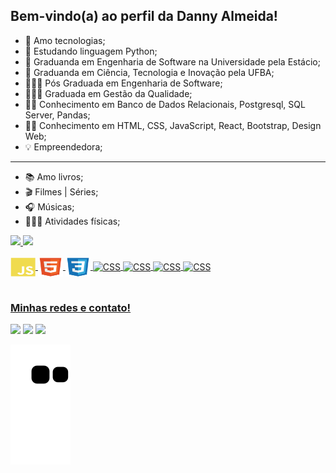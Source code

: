 ## Bem-vindo(a) ao perfil da Danny Almeida!


- 🤩 Amo tecnologias;
- 🌱 Estudando linguagem Python;
- 🌱 Graduanda em Engenharia de Software na Universidade pela Estácio;
- 🌱 Graduanda em Ciência,
Tecnologia e Inovação pela UFBA;
- 👩🏻‍🎓 Pós Graduada em Engenharia de Software;
- 👩🏻‍🎓 Graduada em Gestão da Qualidade;
- 👩‍💻 Conhecimento em Banco de Dados Relacionais, Postgresql, SQL Server, Pandas;
- 👩‍💻 Conhecimento em HTML, CSS, JavaScript, React, Bootstrap, Design Web;
- 💡 Empreendedora;

--------------------------------------------------------------------------------
- 📚 Amo livros;
- 🎬 Filmes | Séries;
- 🎧 Músicas;
- 🏋🏻‍♀️ Atividades físicas;



 <div>
   <a href="https://github.com/Danyelaalmeida18">
   <img height="180em" src="https://github-readme-stats.vercel.app/api?username=Danyelaalmeida18&show_icons=true&theme=dark&include_all_commits=true&count_private=true"/>
   <img height="180em" src="https://github-readme-stats.vercel.app/api/top-langs/?username=Danyelaalmeida18&layout=compact&langs_count=10&theme=merko"/>
 
   

</div>
<div style="display: inline_block"><br>
  <img align="center" alt="Js" height="30" width="40" src="https://raw.githubusercontent.com/devicons/devicon/master/icons/javascript/javascript-plain.svg">
  <img align="center" alt="HTML" height="30" width="40" src="https://raw.githubusercontent.com/devicons/devicon/master/icons/html5/html5-original.svg">
  <img align="center" alt="CSS" height="30" width="40" src="https://raw.githubusercontent.com/devicons/devicon/master/icons/css3/css3-original.svg">
  <img align="center" alt="CSS" height="30" width="40" src="https://cdn.jsdelivr.net/gh/devicons/devicon/icons/react/react-original.svg">
  <img align="center" alt="CSS" height="30" width="40" src="https://cdn.jsdelivr.net/gh/devicons/devicon/icons/bootstrap/bootstrap-original.svg">
  <img align="center" alt="CSS" height="30" width="40" src="https://cdn.jsdelivr.net/gh/devicons/devicon/icons/python/python-original.svg">
  <img align="center" alt="CSS" height="30" width="40" src="https://cdn.jsdelivr.net/gh/devicons/devicon/icons/figma/figma-original.svg">
 
  
                 
  
</div>
 
 <br>
 
  ### Minhas redes e contato!
 
<div> 

<a href="mailto:danyelaalmeida1811@gmail.com" target="_blank"><img src="https://img.shields.io/badge/-Gmail-%23333?style=for-the-badge&logo=gmail&logoColor=white" target="_blank"></a>
<a href="https://www.linkedin.com/in/danielaalmeida18" target="_blank"><img src="https://img.shields.io/badge/LinkedIn-0077B5?style=for-the-badge&logo=linkedin&logoColor=white" target="_blank"></a> 
<a href="https://twitter.com/DANNYELACRUZ?t=sq5c50NTaY-sSZRJvb7jqA&s=09" target="_blank"><img src="https://img.shields.io/badge/Twitter-1DA1F2?style=for-the-badge&logo=twitter&logoColor=white" target="_blank"></a> 

 
  ![Snake animation](https://github.com/Danyelaalmeida18/Danyelaalmeida18/blob/output/github-contribution-grid-snake.svg)


</div>
